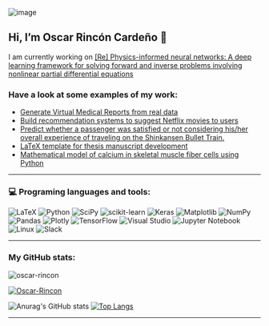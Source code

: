 ![image](https://github.com/oandresrincon/oandresrincon/assets/37229897/7d688360-f3c4-4006-a071-5af2619a4a8c)


<!-- <img align="right" width="500" src="https://media.tenor.com/mGgWY8RkgYMAAAAC/hello-world.gif"> -->


## Hi, I’m Oscar Rincón Cardeño 👋 


I am currently working on [[Re] Physics-informed neural networks: A deep learning framework for solving forward and inverse problems involving nonlinear partial differential equations](https://github.com/oscar-rincon/ReScience-PINNs)

### Have a look at some examples of my work:

- [Generate Virtual Medical Reports from real data](https://github.com/NabilLawrence/EndoGPT)
- [Build recommendation systems to suggest Netflix movies to users](https://github.com/oscar-rincon/RecommendationSystemsNetflix)
- [Predict whether a passenger was satisfied or not considering his/her overall experience of traveling on the Shinkansen Bullet Train.](https://github.com/oscar-rincon/ShinkansenTravelExperience/blob/master/ShinkansenTravelExperience.ipynb)
- [LaTeX template for thesis manuscript development](https://github.com/oscar-rincon/template-thesis-UdeA)
- [Mathematical model of calcium in skeletal muscle fiber cells using Python](https://github.com/oscar-rincon/CalciumDiffusionModel)

---

### 💻 Programing languages and tools: 

![LaTeX](https://img.shields.io/badge/latex-%23008080.svg?style=for-the-badge&logo=latex&logoColor=white)
![Python](https://img.shields.io/badge/python-3670A0?style=for-the-badge&logo=python&logoColor=ffdd54)
![SciPy](https://img.shields.io/badge/SciPy-%230C55A5.svg?style=for-the-badge&logo=scipy&logoColor=%white)
![scikit-learn](https://img.shields.io/badge/scikit--learn-%23F7931E.svg?style=for-the-badge&logo=scikit-learn&logoColor=white)
![Keras](https://img.shields.io/badge/Keras-%23D00000.svg?style=for-the-badge&logo=Keras&logoColor=white)
![Matplotlib](https://img.shields.io/badge/Matplotlib-%23ffffff.svg?style=for-the-badge&logo=Matplotlib&logoColor=black)
![NumPy](https://img.shields.io/badge/numpy-%23013243.svg?style=for-the-badge&logo=numpy&logoColor=white)
![Pandas](https://img.shields.io/badge/pandas-%23150458.svg?style=for-the-badge&logo=pandas&logoColor=white)
![Plotly](https://img.shields.io/badge/Plotly-%233F4F75.svg?style=for-the-badge&logo=plotly&logoColor=white)
![TensorFlow](https://img.shields.io/badge/TensorFlow-%23FF6F00.svg?style=for-the-badge&logo=TensorFlow&logoColor=white)
![Visual Studio](https://img.shields.io/badge/Visual%20Studio-5C2D91.svg?style=for-the-badge&logo=visual-studio&logoColor=white)
![Jupyter Notebook](https://img.shields.io/badge/jupyter-%23FA0F00.svg?style=for-the-badge&logo=jupyter&logoColor=white)
![Linux](https://img.shields.io/badge/Linux-FCC624?style=for-the-badge&logo=linux&logoColor=black)
![Slack](https://img.shields.io/badge/Slack-4A154B?style=for-the-badge&logo=slack&logoColor=white)

---

### My GitHub stats: 

<p align="left"> <img src="https://komarev.com/ghpvc/?username=oscar-rincon&label=Profile%20views&color=0e75b6&style=flat" alt="oscar-rincon" /> </p>

<p align="left"> <a href="https://github.com/ryo-ma/github-profile-trophy"><img src="https://github-profile-trophy.vercel.app/?username=oscar-rincon" alt="Oscar-Rincon" /></a> </p>

![Anurag's GitHub stats](https://github-readme-stats.vercel.app/api?username=oscar-rincon&count_private=true&show_icons=true&theme=dark) [![Top Langs](https://github-readme-stats.vercel.app/api/top-langs/?username=oscar-rincon&layout=compact)](https://github.com/anuraghazra/github-readme-stats)

---
